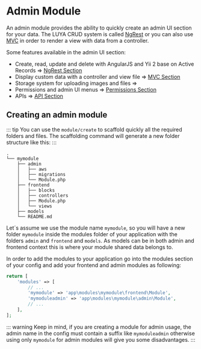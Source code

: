 # Admin Module

An admin module provides the ability to quickly create an admin UI section for your data. The LUYA CRUD system is called [NgRest](../ngrest/index.md) or you can also use [MVC](mvc.md) in order to render a view with data from a controller.

Some features available in the admin UI section:

+ Create, read, update and delete with AngularJS and Yii 2 base on Active Records => [NgRest Section](../ngrest/index.md)
+ Display custom data with a controller and view file => [MVC Section](mvc.md)
+ Storage system for uploading images and files => <class name="luya\admin\storage\BaseFileSystemStorage" />
+ Permissions and admin UI menus => [Permissions Section](permission.md)
+ APIs => [API Section](api.md)

## Creating an admin module

::: tip
You can use the `module/create` to scaffold quickly all the required folders and files. The scaffolding command will generate a new folder structure like this:
:::

```
.
└── mymodule
    ├── admin
    │   ├── aws
    │   ├── migrations
    │   └── Module.php
    ├── frontend
    │   ├── blocks
    │   ├── controllers
    │   ├── Module.php
    │   └── views
    ├── models
    └── README.md
```

Let´s assume we use the module name `mymodule`, so you will have a new folder `mymodule` inside the modules folder of your application with the folders `admin` and `frontend` and `models`. As models can be in both admin and frontend context this is where your module shared data belongs to.

In order to add the modules to your application go into the modules section of your config and add your frontend and admin modules as following:

```php
return [
    'modules' => [
        // ...
        'mymodule' => 'app\modules\mymodule\frontend\Module',
        'mymoduleadmin' => 'app\modules\mymodule\admin\Module',
        // ...
    ],
];
```

::: warning
Keep in mind, if you are creating a module for admin usage, the admin name in the config must contain a suffix like `mymoduleadmin` otherwise using only `mymodule` for admin modules will give you some disadvantages.
:::